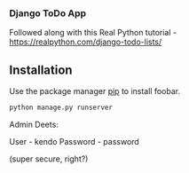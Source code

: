 ### Django ToDo App 

Followed along with this Real Python tutorial - https://realpython.com/django-todo-lists/

## Installation

Use the package manager [pip](https://pip.pypa.io/en/stable/) to install foobar.

```bash
python manage.py runserver
```

Admin Deets:

User - kendo
Password - password

(super secure, right?)